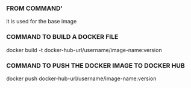 ### FROM COMMAND'
it is used for the base image

### COMMAND TO BUILD A DOCKER FILE
docker build -t docker-hub-url/username/image-name:version

### COMMAND TO PUSH THE DOCKER IMAGE TO DOCKER HUB
docker push docker-hub-url/username/image-name:version